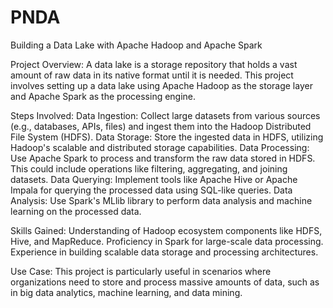 # PNDA

Building a Data Lake with Apache Hadoop and Apache Spark

Project Overview: A data lake is a storage repository that holds a vast amount of raw data in its native format until it is needed. This project involves setting up a data lake using Apache Hadoop as the storage layer and Apache Spark as the processing engine.

Steps Involved:
Data Ingestion: Collect large datasets from various sources (e.g., databases, APIs, files) and ingest them into the Hadoop Distributed File System (HDFS).
Data Storage: Store the ingested data in HDFS, utilizing Hadoop's scalable and distributed storage capabilities.
Data Processing: Use Apache Spark to process and transform the raw data stored in HDFS. This could include operations like filtering, aggregating, and joining datasets.
Data Querying: Implement tools like Apache Hive or Apache Impala for querying the processed data using SQL-like queries.
Data Analysis: Use Spark's MLlib library to perform data analysis and machine learning on the processed data.

Skills Gained:
Understanding of Hadoop ecosystem components like HDFS, Hive, and MapReduce.
Proficiency in Spark for large-scale data processing.
Experience in building scalable data storage and processing architectures.

Use Case:
This project is particularly useful in scenarios where organizations need to store and process massive amounts of data, such as in big data analytics, machine learning, and data mining.